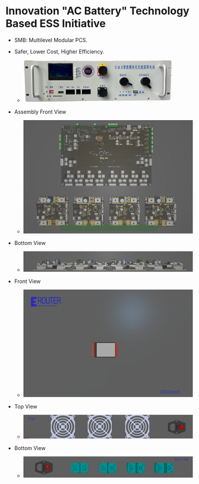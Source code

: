 # Innovation "AC Battery" Technology Based ESS Initiative

- SMB: Multilevel Modular PCS.
- Safer, Lower Cost, Higher Efficiency.
  - ![AC Battery Box](./Devices/images/smb_box.png)

- Assembly Front View  
  - ![Assembly 3D](./Energy_Router/AC_Battery/images/eRouter_assembly_front.png)
- Bottom View  
  - ![Assembly 3D](./Energy_Router/AC_Battery/images/eRouter_assembly_bottom.png)
- Front View
  - ![Front 3D](./Energy_Router/AC_Battery/images/eRouter_front.png)
- Top View
  - ![Top 3D](./Energy_Router/AC_Battery/images/eRouter_top.png)
- Bottom View
  - ![Bottom 3D](./Energy_Router/AC_Battery/images/eRouter_bottom.png)
